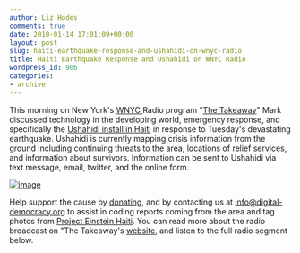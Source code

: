 ```yaml
---
author: Liz Hodes
comments: true
date: 2010-01-14 17:01:09+00:00
layout: post
slug: haiti-earthquake-response-and-ushahidi-on-wnyc-radio
title: Haiti Earthquake Response and Ushahidi on WNYC Radio
wordpress_id: 906
categories:
- archive
---
```


This morning on New York's [WNYC ](http://www.wnyc.org/)Radio program "[The Takeaway](http://www.thetakeaway.org/)" Mark discussed technology in the developing world, emergency response, and specifically the [Ushahidi install in Haiti](http://haiti.ushahidi.com/) in response to Tuesday's devastating earthquake. Ushahidi is currently mapping crisis information from the ground including continuing threats to the area, locations of relief services, and information about survivors. Information can be sent to Ushahidi via text message, email, twitter, and the online form.

[![image](https://s3.amazonaws.com/digidem-www/wp-content/uploads/2010/01/Ushahidi-300x191.png)](http://209.240.155.87/wp-content/uploads/2010/01/Ushahidi.png)

Help support the cause by [donating](http://www.redcross.org/portal/site/en/menuitem.94aae335470e233f6cf911df43181aa0/?vgnextoid=15c0c5a210826210VgnVCM10000089f0870aRCRD), and by contacting us at info@digital-democracy.org to assist in coding reports coming from the area and tag photos from [Project Einstein Haiti](http://www.digital-democracy.org/2010/01/07/introducing-project-einstein-haiti/). You can read more about the radio broadcast on "The Takeaway's [website](http://www.thetakeaway.org/2010/jan/14/inventions-saving-world/), and listen to the full radio segment below.


